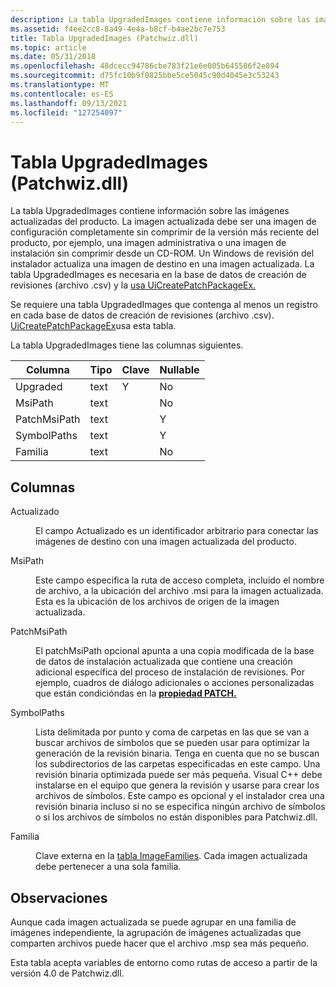 ```yaml
---
description: La tabla UpgradedImages contiene información sobre las imágenes actualizadas del producto.
ms.assetid: f4ee2cc8-8a49-4e4a-b8cf-b4ae2bc7e753
title: Tabla UpgradedImages (Patchwiz.dll)
ms.topic: article
ms.date: 05/31/2018
ms.openlocfilehash: 48dcecc94786cbe783f21e6e005b645586f2e894
ms.sourcegitcommit: d75fc10b9f0825bbe5ce5045c90d4045e3c53243
ms.translationtype: MT
ms.contentlocale: es-ES
ms.lasthandoff: 09/13/2021
ms.locfileid: "127254097"
---
```

# <a name="upgradedimages-table-patchwizdll"></a>Tabla UpgradedImages (Patchwiz.dll)

La tabla UpgradedImages contiene información sobre las imágenes actualizadas del producto. La imagen actualizada debe ser una imagen de configuración completamente sin comprimir de la versión más reciente del producto, por ejemplo, una imagen administrativa o una imagen de instalación sin comprimir desde un CD-ROM. Un Windows de revisión del instalador actualiza una imagen de destino en una imagen actualizada. La tabla UpgradedImages es necesaria en la base de datos de creación de revisiones (archivo .csv) y la [usa UiCreatePatchPackageEx.](uicreatepatchpackageex--patchwiz-dll-.md)

Se requiere una tabla UpgradedImages que contenga al menos un registro en cada base de datos de creación de revisiones (archivo .csv). [UiCreatePatchPackageEx](uicreatepatchpackageex--patchwiz-dll-.md)usa esta tabla.

La tabla UpgradedImages tiene las columnas siguientes.



| Columna       | Tipo | Clave | Nullable |
|--------------|------|-----|----------|
| Upgraded     | text | Y   | No        |
| MsiPath      | text |     | No        |
| PatchMsiPath | text |     | Y        |
| SymbolPaths  | text |     | Y        |
| Familia       | text |     | No        |



 

## <a name="columns"></a>Columnas

<dl> <dt>

<span id="Upgraded"></span><span id="upgraded"></span><span id="UPGRADED"></span>Actualizado
</dt> <dd>

El campo Actualizado es un identificador arbitrario para conectar las imágenes de destino con una imagen actualizada del producto.

</dd> <dt>

<span id="MsiPath"></span><span id="msipath"></span><span id="MSIPATH"></span>MsiPath
</dt> <dd>

Este campo especifica la ruta de acceso completa, incluido el nombre de archivo, a la ubicación del archivo .msi para la imagen actualizada. Esta es la ubicación de los archivos de origen de la imagen actualizada.

</dd> <dt>

<span id="PatchMsiPath"></span><span id="patchmsipath"></span><span id="PATCHMSIPATH"></span>PatchMsiPath
</dt> <dd>

El patchMsiPath opcional apunta a una copia modificada de la base de datos de instalación actualizada que contiene una creación adicional específica del proceso de instalación de revisiones. Por ejemplo, cuadros de diálogo adicionales o acciones personalizadas que están condicióndas en la [**propiedad PATCH.**](patch.md)

</dd> <dt>

<span id="SymbolPaths"></span><span id="symbolpaths"></span><span id="SYMBOLPATHS"></span>SymbolPaths
</dt> <dd>

Lista delimitada por punto y coma de carpetas en las que se van a buscar archivos de símbolos que se pueden usar para optimizar la generación de la revisión binaria. Tenga en cuenta que no se buscan los subdirectorios de las carpetas especificadas en este campo. Una revisión binaria optimizada puede ser más pequeña. Visual C++ debe instalarse en el equipo que genera la revisión y usarse para crear los archivos de símbolos. Este campo es opcional y el instalador crea una revisión binaria incluso si no se especifica ningún archivo de símbolos o si los archivos de símbolos no están disponibles para Patchwiz.dll.

</dd> <dt>

<span id="Family"></span><span id="family"></span><span id="FAMILY"></span>Familia
</dt> <dd>

Clave externa en la [tabla ImageFamilies](imagefamilies-table-patchwiz-dll-.md). Cada imagen actualizada debe pertenecer a una sola familia.

</dd> </dl>

## <a name="remarks"></a>Observaciones

Aunque cada imagen actualizada se puede agrupar en una familia de imágenes independiente, la agrupación de imágenes actualizadas que comparten archivos puede hacer que el archivo .msp sea más pequeño.

Esta tabla acepta variables de entorno como rutas de acceso a partir de la versión 4.0 de Patchwiz.dll.

 

 



